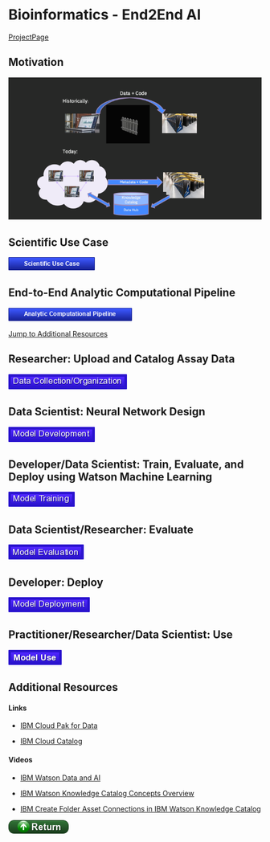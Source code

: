 # Bioinformatics - End2End AI

[ProjectPage](https://fjgreco.github.io/E2EAI-public/)

## Motivation
![png](./markdown/images/OverTheFence.png)

## Scientific Use Case

[![Context](./buttons/buScientificUseCase.png)](./markdown/use_case_.md)

## End-to-End Analytic Computational Pipeline

[![Pipeline](./buttons/buPipeline.png)](./markdown/pipeline.md)

[Jump to Additional Resources](#Additional-Resources)

## Researcher: Upload and Catalog Assay Data

[![Data](./buttons/buData.png)](./markdown/data.md)

## Data Scientist: Neural Network Design

[![Neural Network](./buttons/buNeuralNetwork.png)](./markdown/neural_network.md)

## Developer/Data Scientist: Train, Evaluate, and Deploy using Watson Machine Learning

[![WML](./buttons/buTrain.png)](./markdown/wml.md)


## Data Scientist/Researcher: Evaluate

[![EVALUATION](./buttons/buEvaluation.png)](./markdown/evaluation.md)

## Developer: Deploy

[![DEPLOYMENT](./buttons/buDeployment.png)](./markdown/deployment.md)


## Practitioner/Researcher/Data Scientist: Use

[![Deployment](./buttons/buUse.png)](./markdown/use.md)

## Additional Resources

#### Links

- [IBM Cloud Pak for Data](https://developer.ibm.com/clouddataservices/docs/ibm-cloud-pak-for-data/)

- [IBM Cloud Catalog](https://console.bluemix.net/catalog/)

#### Videos

- [IBM Watson Data and AI](https://www.youtube.com/watch?v=EdceqGUuEQM)

- [IBM Watson Knowledge Catalog Concepts Overview](https://www.youtube.com/watch?v=OMBNKk8LNck&list=PLzpeuWUENMK1z9oXhTlbNXRiRaBjSpUKJ&index=4)

- [IBM Create Folder Asset Connections in IBM Watson Knowledge Catalog](https://www.youtube.com/watch?v=WVUPHRsXwSQ&list=PLzpeuWUENMK1z9oXhTlbNXRiRaBjSpUKJ&index=8)

[![return](./buttons/return.png)](#Context)
